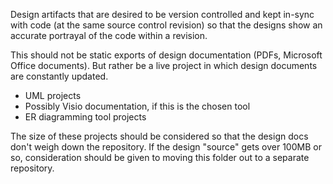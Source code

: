Design artifacts that are desired to be version controlled and kept in-sync with code (at the same source control revision) so that the designs show an accurate portrayal of the code within a revision.

This should not be static exports of design documentation (PDFs, Microsoft Office documents). But rather be a live project in which design documents are constantly updated.
- UML projects
- Possibly Visio documentation, if this is the chosen tool
- ER diagramming tool projects

The size of these projects should be considered so that the design docs don't weigh down the repository. If the design "source" gets over 100MB or so, consideration should be given to moving this folder out to a separate repository.